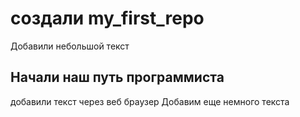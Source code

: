 # создали my_first_repo

Добавили небольшой текст

## Начали наш путь программиста

добавили текст через веб браузер
Добавим еще немного текста
